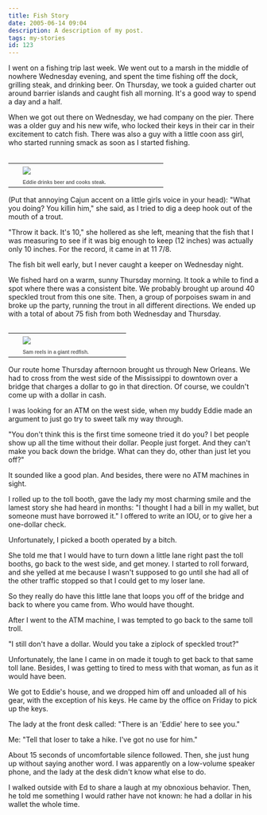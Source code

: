 ```yaml
---
title: Fish Story
date: 2005-06-14 09:04
description: A description of my post.
tags: my-stories
id: 123
---
```

I went on a fishing trip last week.  We went out to a marsh in the middle of nowhere Wednesday evening, and spent the time fishing off the dock, grilling steak, and drinking beer.  On Thursday, we took a guided charter out around barrier islands and caught fish all morning.  It's a good way to spend a day and a half.

When we got out there on Wednesday, we had company on the pier.  There was a older guy and his new wife, who locked their keys in their car in their excitement to catch fish.  There was also a guy with a little coon ass girl, who started running smack as soon as I started fishing.
<span class="spanEndPreview">&nbsp;</span><br /><br /><table cellpadding=0 cellspacing=0 border=0 align=right><tr><td width=5 rowspan=2><spacer type=block width=5 height=1></spacer></td><td width=275><img src="/img/EdBeer.jpg" aborder=0 vspace=4/></td></tr><tr><td width=275><font face="verdana, arial, geneva" size=1 color=#666666><b>Eddie drinks beer and cooks steak.</b></font></td></tr></table>

(Put that annoying Cajun accent on a little girls voice in your head):  "What you doing?  You killin him," she said, as I tried to dig a deep hook out of the mouth of a trout.

"Throw it back.  It's 10," she hollered as she left, meaning that the fish that I was measuring to see if it was big enough to keep (12 inches) was actually only 10 inches.  For the record, it came in at 11 7/8.

The fish bit well early, but I never caught a keeper on Wednesday night.

We fished hard on a warm, sunny Thursday morning.  It took a while to find a spot where there was a consistent bite.  We probably brought up around 40 speckled trout from this one site.  Then, a group of porpoises swam in and broke up the party, running the trout in all different directions.  We ended up with a total of about 75 fish from both Wednesday and Thursday.

<table cellpadding=0 cellspacing=0 border=0 align=right><tr><td width=5 rowspan=2><spacer type=block width=5 height=1></spacer></td><td width=200><img src="/img/SamReeling.jpg" aborder=0 vspace=4/></td></tr><tr><td width=200><font face="verdana, arial, geneva" size=1 color=#666666><b>Sam reels in a giant redfish.</b></font></td></tr></table>

Our route home Thursday afternoon brought us through New Orleans.  We had to cross from the west side of the Mississippi to downtown over a bridge that charges a dollar to go in that direction.  Of course, we couldn't come up with a dollar in cash.

I was looking for an ATM on the west side, when my buddy Eddie made an argument to just go try to sweet talk my way through.

"You don't think this is the first time someone tried it do you?  I bet people show up all the time without their dollar.  People just forget.  And they can't make you back down the bridge.  What can they do, other than just let you off?"

It sounded like a good plan.  And besides, there were no ATM machines in sight.

I rolled up to the toll booth, gave the lady my most charming smile and the lamest story she had heard in months:  "I thought I had a bill in my wallet, but someone must have borrowed it."  I offered to write an IOU, or to give her a one-dollar check.

Unfortunately, I picked a booth operated by a bitch.

She told me that I would have to turn down a little lane right past the toll booths, go back to the west side, and get money.  I started to roll forward, and she yelled at me because I wasn't supposed to go until she had all of the other traffic stopped so that I could get to my loser lane.

So they really do have this little lane that loops you off of the bridge and back to where you came from.  Who would have thought.

After I went to the ATM machine, I was tempted to go back to the same toll troll.  

"I still don't have a dollar.  Would you take a ziplock of speckled trout?"

Unfortunately, the lane I came in on made it tough to get back to that same toll lane.  Besides, I was getting to tired to mess with that woman, as fun as it would have been.

We got to Eddie's house, and we dropped him off and unloaded all of his gear, with the exception of his keys.  He came by the office on Friday to pick up the keys.

The lady at the front desk called:  "There is an 'Eddie' here to see you."

Me:  "Tell that loser to take a hike.  I've got no use for him."

About 15 seconds of uncomfortable silence followed.  Then, she just hung up without saying another word.  I was apparently on a low-volume speaker phone, and the lady at the desk didn't know what else to do.

I walked outside with Ed to share a laugh at my obnoxious behavior.  Then, he told me something I would rather have not known:  he had a dollar in his wallet the whole time.


